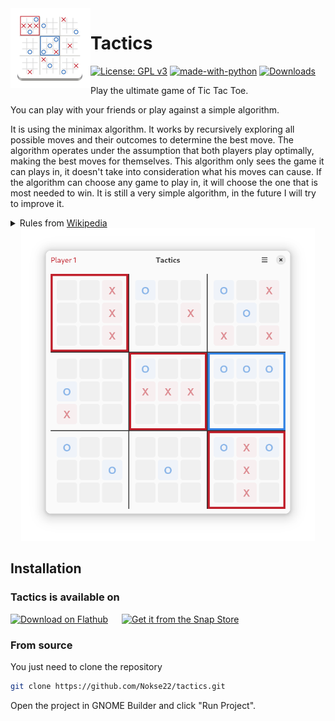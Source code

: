 <img height="128" src="data/icons/hicolor/scalable/apps/io.github.nokse22.tactics.svg" align="left"/>

# Tactics
  [![License: GPL v3](https://img.shields.io/badge/License-GPLv3-blue.svg)](https://www.gnu.org/licenses/gpl-3.0)
  [![made-with-python](https://img.shields.io/badge/Made%20with-Python-ff7b3f.svg)](https://www.python.org/)
  [![Downloads](https://img.shields.io/badge/dynamic/json?color=brightgreen&label=Flathub%20Downloads&query=%24.installs_total&url=https%3A%2F%2Fflathub.org%2Fapi%2Fv2%2Fstats%2Fio.github.nokse22.tactics)](https://flathub.org/apps/details/io.github.nokse22.tactics)
  
  <p>
    Play the ultimate game of Tic Tac Toe.
	  
You can play with your friends or play against a simple algorithm.

It is using the minimax algorithm. It works by recursively exploring all possible moves and their outcomes to determine the best move. The algorithm operates under the assumption that both players play optimally, making the best moves for themselves. This algorithm only sees the game it can plays in, it doesn't take into consideration what his moves can cause. If the algorithm can choose any game to play in, it will choose the one that is most needed to win. It is still a very simple algorithm, in the future I will try to improve it.
	</p>
	  <details><summary>Rules from <a href="https://en.wikipedia.org/wiki/Ultimate_tic-tac-toe">Wikipedia</a></summary>
		  <p>
			  
Just like in regular tic-tac-toe, the two players (X and O) take turns, starting with X. The game starts with X playing wherever they want in any of the 81 empty spots. Next the opponent plays, however they are forced to play in the small board indicated by the relative location of the previous move. For example, if X plays in the top right square of a small (3 × 3) board, then O has to play in the small board located at the top right of the larger board. Playing any of the available spots decides in which small board the next player plays.
			  
If a move is played so that it is to win a small board by the rules of normal tic-tac-toe, then the entire small board is marked as won by the player in the larger board. Once a small board is won by a player or it is filled completely, no more moves may be played in that board. If a player is sent to such a board, then that player may play in any other board. Game play ends when either a player wins the larger board or there are no legal moves remaining, in which case the game is a draw.[3]	  
	  </p>
   </details>


  <div align="center">
  <img src="data/resources/screenshot 1.png" height="500"/>
  </div>

## Installation
### Tactics is available on
<a href='https://flathub.org/apps/io.github.nokse22.tactics'><img height='80' alt='Download on Flathub' src='https://dl.flathub.org/assets/badges/flathub-badge-en.png'/></a>
<h>&emsp;</h> <a href="https://snapcraft.io/tactics"><img height='80' alt="Get it from the Snap Store" src="https://snapcraft.io/static/images/badges/en/snap-store-black.svg"/></a>

### From source

You just need to clone the repository

```sh
git clone https://github.com/Nokse22/tactics.git
```

Open the project in GNOME Builder and click "Run Project".
